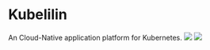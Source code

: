 # Kubelilin
An Cloud-Native application platform for Kubernetes.
![](https://mnur-prod-public.oss-cn-beijing.aliyuncs.com/0/tech/physical_architecture.png)
![](https://mnur-prod-public.oss-cn-beijing.aliyuncs.com/0/tech/functional_architecture.png)


<!--

**Here are some ideas to get you started:**

🙋‍♀️ A short introduction - what is your organization all about?
🌈 Contribution guidelines - how can the community get involved?
👩‍💻 Useful resources - where can the community find your docs? Is there anything else the community should know?
🍿 Fun facts - what does your team eat for breakfast?
🧙 Remember, you can do mighty things with the power of [Markdown](https://docs.github.com/github/writing-on-github/getting-started-with-writing-and-formatting-on-github/basic-writing-and-formatting-syntax)
-->
